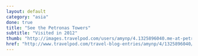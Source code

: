 ```yaml
---
layout: default
category: "asia"
done: true
title: "See the Petronas Towers"
subtitle: "Visited in 2012"
thumb: "http://images.travelpod.com/users/amynp/4.1325896040.me-at-petronas-at-night.jpg"
href: "http://www.travelpod.com/travel-blog-entries/amynp/4/1325896040/tpod.html"
---
```

